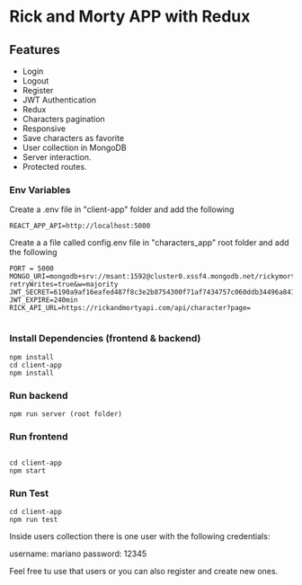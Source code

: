 # Rick and Morty APP with Redux


## Features

- Login
- Logout
- Register
- JWT Authentication 
- Redux
- Characters pagination
- Responsive
- Save characters as favorite
- User collection in MongoDB
- Server interaction.
- Protected routes.



### Env Variables

Create a .env file in "client-app" folder and add the following

```
REACT_APP_API=http://localhost:5000
```

Create a a file called config.env file in "characters_app" root folder and add the following

```
PORT = 5000
MONGO_URI=mongodb+srv://msant:1592@cluster0.xssf4.mongodb.net/rickymorty?retryWrites=true&w=majority
JWT_SECRET=6190a9af16eafed487f8c3e2b8754300f71af7434757c060ddb34496a8412fbf208a94
JWT_EXPIRE=240min
RICK_API_URL=https://rickandmortyapi.com/api/character?page=


```
### Install Dependencies (frontend & backend)

```
npm install
cd client-app
npm install
```

### Run backend 
```
npm run server (root folder)
```

### Run frontend
```

cd client-app
npm start
```


### Run Test
```
cd client-app
npm run test
```

Inside users collection there is one user with the following credentials:

username: mariano
password: 12345

Feel free tu use that users or you can also register and create new ones.



